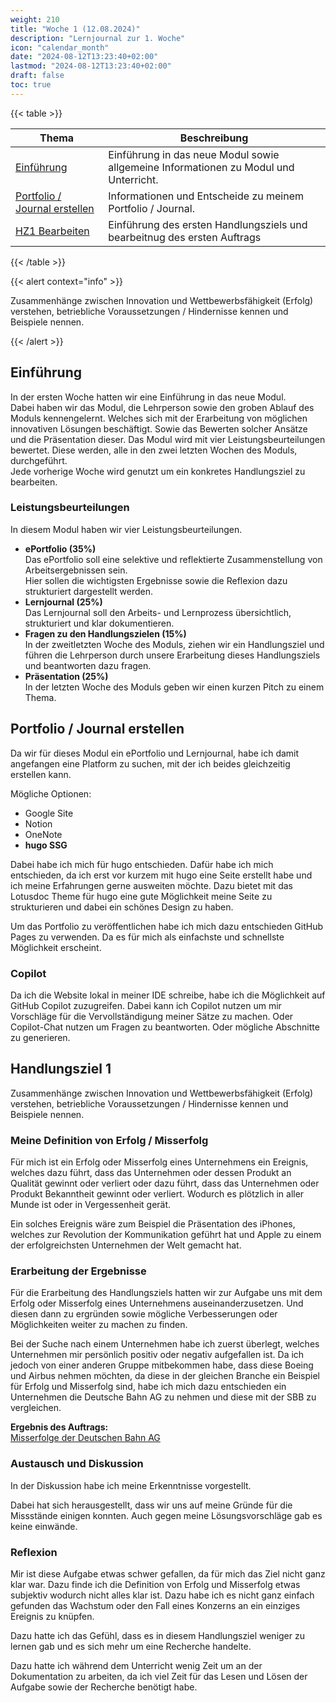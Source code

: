 ```yaml
---
weight: 210
title: "Woche 1 (12.08.2024)"
description: "Lernjournal zur 1. Woche"
icon: "calendar_month"
date: "2024-08-12T13:23:40+02:00"
lastmod: "2024-08-12T13:23:40+02:00"
draft: false
toc: true
---
```


{{< table >}}

| Thema                                                         | Beschreibung                                                                         |
| ------------------------------------------------------------- | ------------------------------------------------------------------------------------ |
| [Einführung](#einführung)                                     | Einführung in das neue Modul sowie allgemeine Informationen zu Modul und Unterricht. |
| [Portfolio / Journal erstellen](#portfolio-journal-erstellen) | Informationen und Entscheide zu meinem Portfolio / Journal.                          |
| [HZ1 Bearbeiten](#handlungsziel-1)                            | Einführung des ersten Handlungsziels und bearbeitnug des ersten Auftrags             |

{{< /table >}}

{{< alert context="info" >}}

Zusammenhänge zwischen Innovation und Wettbewerbsfähigkeit (Erfolg) verstehen, betriebliche Voraussetzungen / Hindernisse kennen und Beispiele nennen.

{{< /alert >}}

## Einführung

In der ersten Woche hatten wir eine Einführung in das neue Modul.  
Dabei haben wir das Modul, die Lehrperson sowie den groben Ablauf des Moduls kennengelernt.
Welches sich mit der Erarbeitung von möglichen innovativen Lösungen beschäftigt. Sowie das
Bewerten solcher Ansätze und die Präsentation dieser.
Das Modul wird mit vier Leistungsbeurteilungen bewertet. Diese werden, alle in den zwei
letzten Wochen des Moduls, durchgeführt.  
Jede vorherige Woche wird genutzt um ein konkretes Handlungsziel zu bearbeiten.

### Leistungsbeurteilungen

In diesem Modul haben wir vier Leistungsbeurteilungen.

- **ePortfolio (35%)**  
  Das ePortfolio soll eine selektive und reflektierte Zusammenstellung von Arbeitsergebnissen sein.  
  Hier sollen die wichtigsten Ergebnisse sowie die Reflexion dazu strukturiert dargestellt werden.
- **Lernjournal (25%)**  
  Das Lernjournal soll den Arbeits- und Lernprozess übersichtlich, strukturiert und klar dokumentieren.
- **Fragen zu den Handlungszielen (15%)**  
  In der zweitletzten Woche des Moduls, ziehen wir ein Handlungsziel und führen die Lehrperson durch
  unsere Erarbeitung dieses Handlungsziels und beantworten dazu fragen.
- **Präsentation (25%)**  
  In der letzten Woche des Moduls geben wir einen kurzen Pitch zu einem Thema.

## Portfolio / Journal erstellen

Da wir für dieses Modul ein ePortfolio und Lernjournal, habe ich damit
angefangen eine Platform zu suchen, mit der ich beides gleichzeitig erstellen
kann.

Mögliche Optionen:

- Google Site
- Notion
- OneNote
- **hugo SSG**

Dabei habe ich mich für hugo entschieden. Dafür habe ich mich entschieden, da ich erst vor kurzem mit hugo
eine Seite erstellt habe und ich meine Erfahrungen gerne ausweiten möchte. Dazu bietet mit das Lotusdoc
Theme für hugo eine gute Möglichkeit meine Seite zu strukturieren und dabei ein schönes Design zu haben.

Um das Portfolio zu veröffentlichen habe ich mich dazu entschieden GitHub Pages zu verwenden. Da es für mich
als einfachste und schnellste Möglichkeit erscheint.

### Copilot

Da ich die Website lokal in meiner IDE schreibe, habe ich die Möglichkeit auf GitHub Copilot zuzugreifen.
Dabei kann ich Copilot nutzen um mir Vorschläge für die Vervollständigung meiner Sätze zu machen.
Oder Copilot-Chat nutzen um Fragen zu beantworten. Oder mögliche Abschnitte zu generieren.

## Handlungsziel 1

Zusammenhänge zwischen Innovation und Wettbewerbsfähigkeit (Erfolg) verstehen,
betriebliche Voraussetzungen / Hindernisse kennen und Beispiele nennen.

### Meine Definition von Erfolg / Misserfolg

Für mich ist ein Erfolg oder Misserfolg eines Unternehmens ein Ereignis, welches dazu führt,
dass das Unternehmen oder dessen Produkt an Qualität gewinnt oder verliert oder dazu führt,
dass das Unternehmen oder Produkt Bekanntheit gewinnt oder verliert. Wodurch es plötzlich
in aller Munde ist oder in Vergessenheit gerät.

Ein solches Ereignis wäre zum Beispiel die Präsentation des iPhones, welches zur Revolution
der Kommunikation geführt hat und Apple zu einem der erfolgreichsten Unternehmen der Welt gemacht hat.

### Erarbeitung der Ergebnisse

Für die Erarbeitung des Handlungsziels hatten wir zur Aufgabe
uns mit dem Erfolg oder Misserfolg eines Unternehmens auseinanderzusetzen.
Und diesen dann zu ergründen sowie mögliche Verbesserungen oder Möglichkeiten
weiter zu machen zu finden.

Bei der Suche nach einem Unternehmen habe ich zuerst überlegt, welches Unternehmen
mir persönlich positiv oder negativ aufgefallen ist. Da ich jedoch von einer anderen Gruppe
mitbekommen habe, dass diese Boeing und Airbus nehmen möchten, da diese in der gleichen Branche
ein Beispiel für Erfolg und Misserfolg sind, habe ich mich dazu entschieden ein Unternehmen
die Deutsche Bahn AG zu nehmen und diese mit der SBB zu vergleichen.

**Ergebnis des Auftrags:**  
[Misserfolge der Deutschen Bahn AG](/docs/portfolio/handlungsziel-1/misserfolge-db)

### Austausch und Diskussion

In der Diskussion habe ich meine Erkenntnisse vorgestellt.

Dabei hat sich herausgestellt, dass wir uns auf meine Gründe für die
Missstände einigen konnten. Auch gegen meine Lösungsvorschläge gab es keine
einwände.

### Reflexion

Mir ist diese Aufgabe etwas schwer gefallen, da für mich das Ziel nicht ganz klar war.
Dazu finde ich die Definition von Erfolg und Misserfolg etwas subjektiv wodurch nicht alles
klar ist. Dazu habe ich es nicht ganz einfach gefunden das Wachstum oder den Fall eines
Konzerns an ein einziges Ereignis zu knüpfen.

Dazu hatte ich das Gefühl, dass es in diesem Handlungsziel weniger zu lernen gab und es sich
mehr um eine Recherche handelte.

Dazu hatte ich während dem Unterricht wenig Zeit um an der Dokumentation zu arbeiten, da ich
viel Zeit für das Lesen und Lösen der Aufgabe sowie der Recherche benötigt habe.
